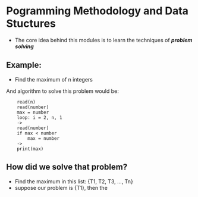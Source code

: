 # Pogramming Methodology and Data Stuctures

 - The core idea behind this modules is to learn the techniques of ***problem solving***

## Example:
- Find the maximum of n integers

And algorithm to solve this problem would be:
```
    read(n)
    read(number)
    max = number
    loop: i = 2, n, 1
    ->
    read(number)
    if max < number
        max = number
    ->
    print(max)
```

## How did we solve that problem?


- Find the maximum in this list: {T1, T2, T3, ..., Tn}
- suppose our problem is {T1}, then the 